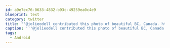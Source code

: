 ```yaml
---
id: a9e7ec76-0633-4832-b93c-49259ea0c4e9
blueprint: text
category: twitter
title: "'@jolieodell contributed this photo of beautiful BC, Canada. http://bit.ly/eRNErH #Android"
caption: '''@jolieodell contributed this photo of beautiful BC, Canada. http://bit.ly/eRNErH <span class="hashtag hashtag_local">#<a href="http://tweettemp.darylchymko.ca/?tag=android">Android</a>'
tags:
  - Android
---
```

